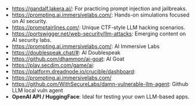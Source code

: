 - https://gandalf.lakera.ai/: For practicing prompt injection and jailbreaks.
- https://prompting.ai.immersivelabs.com/: Hands-on simulations focused on AI security.
- https://promptairlines.com/: Unique CTF-style LLM hacking scenarios.
- https://portswigger.net/web-security/llm-attacks: Emerging content on AI security labs.
- https://prompting.ai.immersivelabs.com/: AI Immersive Labs
- https://doublespeak.chat/#: AI Doublespeak
- https://github.com/dhammon/ai-goat: AI Goat
- https://play.secdim.com/game/ai: 
- https://platform.dreadnode.io/crucible/dashboard: 
- https://prompting.ai.immersivelabs.com/
- https://github.com/WithSecureLabs/damn-vulnerable-llm-agent: Github LLM local vuln agent
- **OpenAI API / HuggingFace**: Ideal for testing your own LLM-based apps.
